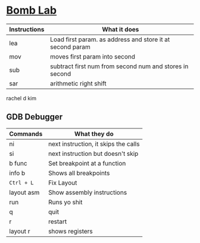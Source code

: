 # [Bomb Lab](comp-arch)

| Instructions | What it does                                              |
| ------------ | --------------------------------------------------------- |
| lea          | Load first param. as address and store it at second param |
| mov          | moves first param into second                             |
| sub          | subtract first num from second num and stores in second   |
| sar          | arithmetic right shift                                    | 
rachel d kim

## GDB Debugger

| Commands   | What they do                         |
| ---------- | ------------------------------------ |
| ni         | next instruction, it skips the calls |
| si         | next instruction but doesn't skip    |
| b func     | Set breakpoint at a function         |
| info b     | Shows all breakpoints                | 
| `Ctrl + L` | Fix Layout                           |
| layout asm | Show assembly instructions           |
| run        | Runs yo shit                         |
| q          | quit                                 |
| r          | restart                              |
| layout r   | shows registers                      |
